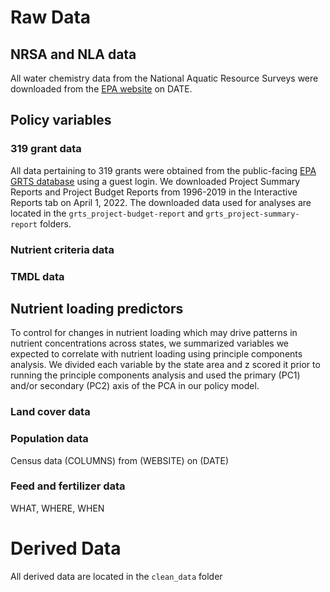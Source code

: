 # Raw Data

## NRSA and NLA data
All water chemistry data from the National Aquatic Resource Surveys were downloaded from the [EPA website](https://www.epa.gov/national-aquatic-resource-surveys/data-national-aquatic-resource-surveys) on DATE. 

## Policy variables
### 319 grant data
All data pertaining to 319 grants were obtained from the public-facing [EPA GRTS database](https://ofmpub.epa.gov/apex/grts/f?p=109:5000::::::) using a guest login. 
We downloaded Project Summary Reports and Project Budget Reports from 1996-2019 in the Interactive Reports tab on April 1, 2022. 
The downloaded data used for analyses are located in the `grts_project-budget-report` and `grts_project-summary-report` folders.

### Nutrient criteria data

### TMDL data

## Nutrient loading predictors
To control for changes in nutrient loading which may drive patterns in nutrient concentrations across states, we summarized variables we expected to correlate with nutrient loading using principle components analysis. We divided each variable by the state area and z scored it prior to running the principle components analysis and used the primary (PC1) and/or secondary (PC2) axis of the PCA in our policy model. 

### Land cover data 

### Population data
Census data (COLUMNS) from (WEBSITE) on (DATE)

### Feed and fertilizer data
WHAT, WHERE, WHEN


# Derived Data
All derived data are located in the `clean_data` folder


